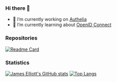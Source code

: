 ### Hi there 👋

- 🔭 I’m currently working on [Authelia](https://github.com/authelia/authelia)
- 🌱 I’m currently learning about [OpenID Connect](https://openid.net/specs/openid-connect-core-1_0.html)

### Repositories
[![Readme Card](https://github-readme-stats.vercel.app/api/pin/?username=authelia&repo=authelia&theme=monokai)](https://github.com/anuraghazra/github-readme-stats)

### Statistics

[![James Elliott's GitHub stats](https://github-readme-stats.vercel.app/api?username=james-d-elliott&theme=monokai)](https://github.com/anuraghazra/github-readme-stats)
[![Top Langs](https://github-readme-stats.vercel.app/api/top-langs/?username=james-d-elliott&theme=monokai)](https://github.com/anuraghazra/github-readme-stats)

<!--
**james-d-elliott/james-d-elliott** is a ✨ _special_ ✨ repository because its `README.md` (this file) appears on your GitHub profile.

Here are some ideas to get you started:

- 🔭 I’m currently working on ...
- 🌱 I’m currently learning ...
- 👯 I’m looking to collaborate on ...
- 🤔 I’m looking for help with ...
- 💬 Ask me about ...
- 📫 How to reach me: ...
- 😄 Pronouns: ...
- ⚡ Fun fact: ...
-->
